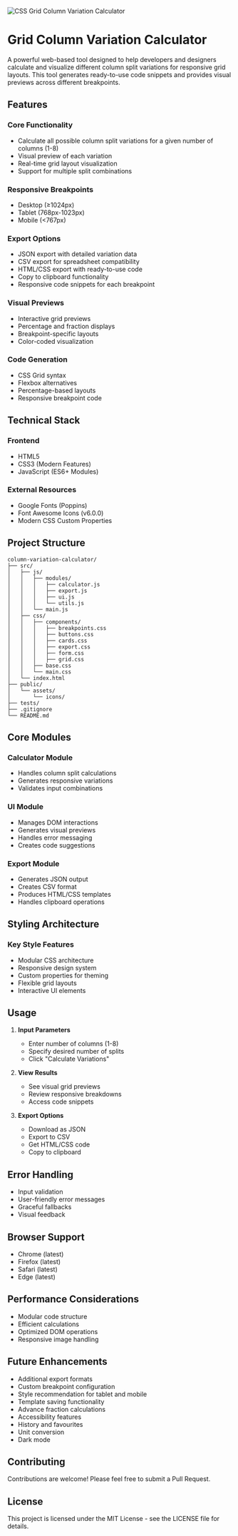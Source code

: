 ![CSS Grid Column Variation Calculator](/column-variation-calculator/public/assets/grid-column-variation-calculator?raw=true "Grid Column Variation Calculator")

# Grid Column Variation Calculator

A powerful web-based tool designed to help developers and designers calculate and visualize different column split variations for responsive grid layouts. This tool generates ready-to-use code snippets and provides visual previews across different breakpoints.

## Features

### Core Functionality
- Calculate all possible column split variations for a given number of columns (1-8)
- Visual preview of each variation
- Real-time grid layout visualization
- Support for multiple split combinations

### Responsive Breakpoints
- Desktop (≥1024px)
- Tablet (768px-1023px)
- Mobile (<767px)

### Export Options
- JSON export with detailed variation data
- CSV export for spreadsheet compatibility
- HTML/CSS export with ready-to-use code
- Copy to clipboard functionality
- Responsive code snippets for each breakpoint

### Visual Previews
- Interactive grid previews
- Percentage and fraction displays
- Breakpoint-specific layouts
- Color-coded visualization

### Code Generation
- CSS Grid syntax
- Flexbox alternatives
- Percentage-based layouts
- Responsive breakpoint code

## Technical Stack

### Frontend
- HTML5
- CSS3 (Modern Features)
- JavaScript (ES6+ Modules)

### External Resources
- Google Fonts (Poppins)
- Font Awesome Icons (v6.0.0)
- Modern CSS Custom Properties

## Project Structure

```
column-variation-calculator/
├── src/
│   ├── js/
│   │   ├── modules/
│   │   │   ├── calculator.js
│   │   │   ├── export.js
│   │   │   ├── ui.js
│   │   │   └── utils.js
│   │   └── main.js
│   ├── css/
│   │   ├── components/
│   │   │   ├── breakpoints.css
│   │   │   ├── buttons.css
│   │   │   ├── cards.css
│   │   │   ├── export.css
│   │   │   ├── form.css
│   │   │   ├── grid.css
│   │   ├── base.css
│   │   └── main.css
│   └── index.html
├── public/
│   └── assets/
│       └── icons/
├── tests/
├── .gitignore
└── README.md
```

## Core Modules

### Calculator Module
- Handles column split calculations
- Generates responsive variations
- Validates input combinations

### UI Module
- Manages DOM interactions
- Generates visual previews
- Handles error messaging
- Creates code suggestions

### Export Module
- Generates JSON output
- Creates CSV format
- Produces HTML/CSS templates
- Handles clipboard operations

## Styling Architecture

### Key Style Features
- Modular CSS architecture
- Responsive design system
- Custom properties for theming
- Flexible grid layouts
- Interactive UI elements

## Usage

1. **Input Parameters**
   - Enter number of columns (1-8)
   - Specify desired number of splits
   - Click "Calculate Variations"

2. **View Results**
   - See visual grid previews
   - Review responsive breakdowns
   - Access code snippets

3. **Export Options**
   - Download as JSON
   - Export to CSV
   - Get HTML/CSS code
   - Copy to clipboard

## Error Handling
- Input validation
- User-friendly error messages
- Graceful fallbacks
- Visual feedback

## Browser Support
- Chrome (latest)
- Firefox (latest)
- Safari (latest)
- Edge (latest)

## Performance Considerations
- Modular code structure
- Efficient calculations
- Optimized DOM operations
- Responsive image handling

## Future Enhancements
- Additional export formats
- Custom breakpoint configuration
- Style recommendation for tablet and mobile
- Template saving functionality
- Advance fraction calculations
- Accessibility features
- History and favourites
- Unit conversion
- Dark mode

## Contributing
Contributions are welcome! Please feel free to submit a Pull Request.

## License
This project is licensed under the MIT License - see the LICENSE file for details.


